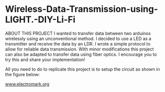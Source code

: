 # Wireless-Data-Transmission-using-LIGHT.-DIY-Li-Fi


ABOUT THIS PROJECT
I wanted to transfer data between two arduinos wirelessly using an unconventional method. I decided to use a LED as a transmitter and receive the data by an LDR. I wrote a simple protocol to allow for reliable data transmission. With minor modifications this project can also be adapted to transfer data using fiber optics. I encourage you to try this and share your implementation!

All you need to do to replicate this project is to setup the circuit as shown in the figure below:




www.electromark.org

